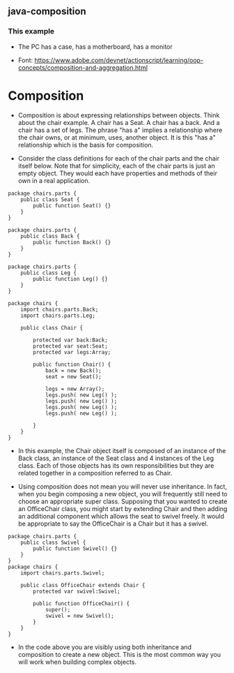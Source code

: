 ## java-composition

### This example
- The PC has a case, has a motherboard, has a monitor

- Font: https://www.adobe.com/devnet/actionscript/learning/oop-concepts/composition-and-aggregation.html

# Composition
- Composition is about expressing relationships between objects. Think about the chair example. A chair has a Seat. A chair has a back. And a chair has a set of legs. The phrase "has a" implies a relationship where the chair owns, or at minimum, uses, another object. It is this "has a" relationship which is the basis for composition.

- Consider the class definitions for each of the chair parts and the chair itself below. Note that for simplicity, each of the chair parts is just an empty object. They would each have properties and methods of their own in a real application.

```
package chairs.parts {
    public class Seat {
        public function Seat() {}
    }
}

package chairs.parts {
    public class Back {
        public function Back() {}
    }
}

package chairs.parts {
    public class Leg {
        public function Leg() {}
    }
}

package chairs {
    import chairs.parts.Back;
    import chairs.parts.Leg;

    public class Chair {

        protected var back:Back;
        protected var seat:Seat;
        protected var legs:Array;

        public function Chair() {
            back = new Back();
            seat = new Seat();

            legs = new Array();
            legs.push( new Leg() );
            legs.push( new Leg() );
            legs.push( new Leg() );
            legs.push( new Leg() );

        }
    }
}
```

- In this example, the Chair object itself is composed of an instance of the Back class, an instance of the Seat class and 4 instances of the Leg class. Each of those objects has its own responsibilities but they are related together in a composition referred to as Chair.

- Using composition does not mean you will never use inheritance. In fact, when you begin composing a new object, you will frequently still need to choose an appropriate super class. Supposing that you wanted to create an OfficeChair class, you might start by extending Chair and then adding an additional component which allows the seat to swivel freely. It would be appropriate to say the OfficeChair is a Chair but it has a swivel.

```
package chairs.parts {
    public class Swivel {
        public function Swivel() {}
    }
}
package chairs {
    import chairs.parts.Swivel;

    public class OfficeChair extends Chair {
        protected var swivel:Swivel;

        public function OfficeChair() {
            super();            
            swivel = new Swivel();
        }
    }
}
```

- In the code above you are visibly using both inheritance and composition to create a new object. This is the most common way you will work when building complex objects.
